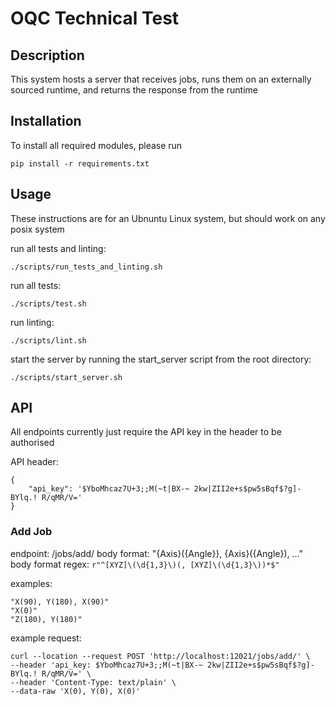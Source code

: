 # OQC Technical Test

## Description

This system hosts a server that receives jobs, runs them on an externally
sourced runtime, and returns the response from the runtime

## Installation

To install all required modules, please run

    pip install -r requirements.txt

## Usage

These instructions are for an Ubnuntu Linux system, but should work on any
posix system

run all tests and linting:

    ./scripts/run_tests_and_linting.sh

run all tests:

    ./scripts/test.sh

run linting:

    ./scripts/lint.sh

start the server by running the start_server script from the root directory:

    ./scripts/start_server.sh

## API

All endpoints currently just require the API key in the header to be authorised

API header:

    {
        "api_key": '$YboMhcaz7U+3;;M(~t|BX-~ 2kw|ZII2e+s$pw5sBqf$?g]-BYlq.! R/qMR/V='
    }

### Add Job

endpoint: /jobs/add/
body format: "{Axis}({Angle}}, {Axis}({Angle}), ..."
body format regex: `r"^[XYZ]\(\d{1,3}\)(, [XYZ]\(\d{1,3}\))*$"`

examples:

    "X(90), Y(180), X(90)"
    "X(0)"
    "Z(180), Y(180)"

example request:

    curl --location --request POST 'http://localhost:12021/jobs/add/' \
    --header 'api_key: $YboMhcaz7U+3;;M(~t|BX-~ 2kw|ZII2e+s$pw5sBqf$?g]-BYlq.! R/qMR/V=' \
    --header 'Content-Type: text/plain' \
    --data-raw 'X(0), Y(0), X(0)'
